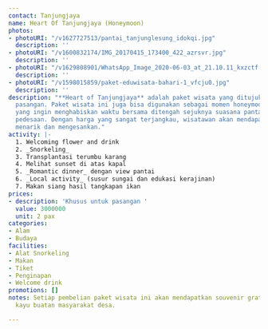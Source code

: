 ```yaml
---
contact: Tanjungjaya
name: Heart Of Tanjungjaya (Honeymoon)
photos:
- photoURI: "/v1627727513/pantai_tanjunglesung_idokqi.jpg"
  description: ''
- photoURI: "/v1600832174/IMG_20170415_173400_422_azrsvr.jpg"
  description: ''
- photoURI: "/v1629808901/WhatsApp_Image_2020-06-03_at_21.10.11_kxzctf.jpg"
  description: ''
- photoURI: "/v1598015859/paket-eduwisata-bahari-1_vfcju0.jpg"
  description: ''
description: "**Heart of Tanjungjaya** adalah paket wisata yang ditujukan khus untuk
  pasangan. Paket wisata ini juga bisa digunakan sebagai momen honeymoon suami istri
  yang ingin menghabiskan waktu bersama ditengah sejuknya suasana pantai dan damainya
  pedesaan. Dengan harga yang sangat terjangkau, wisatawan akan mendapatkan pengalaman
  menarik dan mengesankan."
activity: |-
  1. Welcoming flower and drink
  2. _Snorkeling_
  3. Transplantasi terumbu karang
  4. Melihat sunset di atas kapal
  5. _Romantic dinner_ dengan view pantai
  6. _Local activity_ (susur sungai dan edukasi kerajinan)
  7. Makan siang hasil tangkapan ikan
prices:
- description: 'Khusus untuk pasangan '
  value: 3000000
  unit: 2 pax
categories:
- Alam
- Budaya
facilities:
- Alat Snorkeling
- Makan
- Tiket
- Penginapan
- Welcome drink
promotions: []
notes: Setiap pembelian paket wisata ini akan mendapatkan souvenir gratis berupa kerajinan
  kayu buatan masyarakat desa.

---
```

